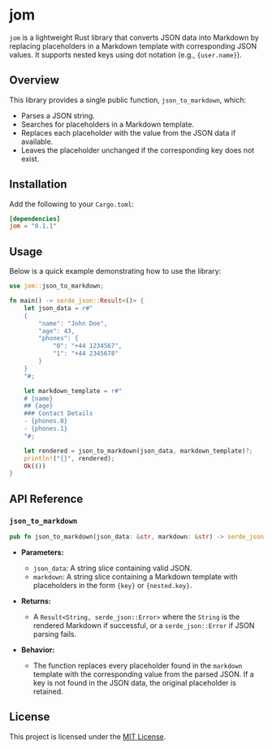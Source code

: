 # jom

`jom` is a lightweight Rust library that converts JSON data into Markdown by replacing placeholders in a Markdown template with corresponding JSON values. It supports nested keys using dot notation (e.g., `{user.name}`).

## Overview

This library provides a single public function, `json_to_markdown`, which:
- Parses a JSON string.
- Searches for placeholders in a Markdown template.
- Replaces each placeholder with the value from the JSON data if available.
- Leaves the placeholder unchanged if the corresponding key does not exist.

## Installation

Add the following to your `Cargo.toml`:

```toml
[dependencies]
jom = "0.1.1"
```

## Usage

Below is a quick example demonstrating how to use the library:

```rust
use jom::json_to_markdown;

fn main() -> serde_json::Result<()> {
    let json_data = r#"
    {
        "name": "John Doe",
        "age": 43,
        "phones": {
            "0": "+44 1234567",
            "1": "+44 2345678"
        }
    }
    "#;

    let markdown_template = r#"
    # {name}
    ## {age}
    ### Contact Details
    - {phones.0}
    - {phones.1}
    "#;

    let rendered = json_to_markdown(json_data, markdown_template)?;
    println!("{}", rendered);
    Ok(())
}
```

## API Reference

### `json_to_markdown`

```rust
pub fn json_to_markdown(json_data: &str, markdown: &str) -> serde_json::Result<String>
```

- **Parameters:**
  - `json_data`: A string slice containing valid JSON.
  - `markdown`: A string slice containing a Markdown template with placeholders in the form `{key}` or `{nested.key}`.

- **Returns:**
  - A `Result<String, serde_json::Error>` where the `String` is the rendered Markdown if successful, or a `serde_json::Error` if JSON parsing fails.

- **Behavior:**
  - The function replaces every placeholder found in the `markdown` template with the corresponding value from the parsed JSON. If a key is not found in the JSON data, the original placeholder is retained.

## License

This project is licensed under the [MIT License](LICENSE).

